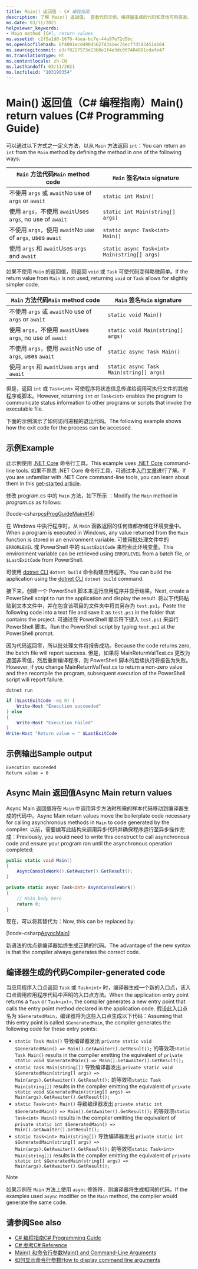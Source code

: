 ```yaml
---
title: Main() 返回值 - C# 编程指南
description: 了解 Main() 返回值。 查看代码示例、编译器生成的代码和其他可用资源。
ms.date: 03/11/2021
helpviewer_keywords:
- Main method [C#], return values
ms.assetid: c2f5a1d8-1676-4bea-bc7e-44a97e72d5bc
ms.openlocfilehash: 6f4001ecd490d5627d3a1ec74ecf7d593451e104
ms.sourcegitcommit: e3cf8227573e13b8e1f4e3dc007404881cdafe47
ms.translationtype: HT
ms.contentlocale: zh-CN
ms.lasthandoff: 03/11/2021
ms.locfileid: "103190354"
---
```

# <a name="main-return-values-c-programming-guide"></a><span data-ttu-id="8265d-104">Main() 返回值（C# 编程指南）</span><span class="sxs-lookup"><span data-stu-id="8265d-104">Main() return values (C# Programming Guide)</span></span>

<span data-ttu-id="8265d-105">可以通过以下方式之一定义方法，以从 `Main` 方法返回 `int`：</span><span class="sxs-lookup"><span data-stu-id="8265d-105">You can return an `int` from the `Main` method by defining the method in one of the following ways:</span></span>

| <span data-ttu-id="8265d-106">`Main` 方法代码</span><span class="sxs-lookup"><span data-stu-id="8265d-106">`Main` method code</span></span>             | <span data-ttu-id="8265d-107">`Main` 签名</span><span class="sxs-lookup"><span data-stu-id="8265d-107">`Main` signature</span></span>                             |
|--------------------------------|----------------------------------------------|
| <span data-ttu-id="8265d-108">不使用 `args` 或 `await`</span><span class="sxs-lookup"><span data-stu-id="8265d-108">No use of `args` or `await`</span></span>    | `static int Main()`                          |
| <span data-ttu-id="8265d-109">使用 `args`，不使用 `await`</span><span class="sxs-lookup"><span data-stu-id="8265d-109">Uses `args`, no use of `await`</span></span> | `static int Main(string[] args)`             |
| <span data-ttu-id="8265d-110">不使用 `args`，使用 `await`</span><span class="sxs-lookup"><span data-stu-id="8265d-110">No use of `args`, uses `await`</span></span> | `static async Task<int> Main()`              |
| <span data-ttu-id="8265d-111">使用 `args` 和 `await`</span><span class="sxs-lookup"><span data-stu-id="8265d-111">Uses `args` and `await`</span></span>        | `static async Task<int> Main(string[] args)` |

<span data-ttu-id="8265d-112">如果不使用 `Main` 的返回值，则返回 `void` 或 `Task` 可使代码变得略微简单。</span><span class="sxs-lookup"><span data-stu-id="8265d-112">If the return value from `Main` is not used, returning `void` or `Task` allows for slightly simpler code.</span></span>

| <span data-ttu-id="8265d-113">`Main` 方法代码</span><span class="sxs-lookup"><span data-stu-id="8265d-113">`Main` method code</span></span>             | <span data-ttu-id="8265d-114">`Main` 签名</span><span class="sxs-lookup"><span data-stu-id="8265d-114">`Main` signature</span></span>                        |
|--------------------------------|-----------------------------------------|
| <span data-ttu-id="8265d-115">不使用 `args` 或 `await`</span><span class="sxs-lookup"><span data-stu-id="8265d-115">No use of `args` or `await`</span></span>    | `static void Main()`                    |
| <span data-ttu-id="8265d-116">使用 `args`，不使用 `await`</span><span class="sxs-lookup"><span data-stu-id="8265d-116">Uses `args`, no use of `await`</span></span> | `static void Main(string[] args)`       |
| <span data-ttu-id="8265d-117">不使用 `args`，使用 `await`</span><span class="sxs-lookup"><span data-stu-id="8265d-117">No use of `args`, uses `await`</span></span> | `static async Task Main()`              |
| <span data-ttu-id="8265d-118">使用 `args` 和 `await`</span><span class="sxs-lookup"><span data-stu-id="8265d-118">Uses `args` and `await`</span></span>        | `static async Task Main(string[] args)` |

<span data-ttu-id="8265d-119">但是，返回 `int` 或 `Task<int>` 可使程序将状态信息传递给调用可执行文件的其他程序或脚本。</span><span class="sxs-lookup"><span data-stu-id="8265d-119">However, returning `int` or `Task<int>` enables the program to communicate status information to other programs or scripts that invoke the executable file.</span></span>

<span data-ttu-id="8265d-120">下面的示例演示了如何访问进程的退出代码。</span><span class="sxs-lookup"><span data-stu-id="8265d-120">The following example shows how the exit code for the process can be accessed.</span></span>

## <a name="example"></a><span data-ttu-id="8265d-121">示例</span><span class="sxs-lookup"><span data-stu-id="8265d-121">Example</span></span>

<span data-ttu-id="8265d-122">此示例使用 [.NET Core](../../../core/introduction.md) 命令行工具。</span><span class="sxs-lookup"><span data-stu-id="8265d-122">This example uses [.NET Core](../../../core/introduction.md) command-line tools.</span></span> <span data-ttu-id="8265d-123">如果不熟悉 .NET Core 命令行工具，可通过本[入门文章](../../../core/tutorials/with-visual-studio-code.md)进行了解。</span><span class="sxs-lookup"><span data-stu-id="8265d-123">If you are unfamiliar with .NET Core command-line tools, you can learn about them in this [get-started article](../../../core/tutorials/with-visual-studio-code.md).</span></span>

<span data-ttu-id="8265d-124">修改 program.cs 中的 `Main` 方法，如下所示  ：</span><span class="sxs-lookup"><span data-stu-id="8265d-124">Modify the `Main` method in *program.cs* as follows:</span></span>

 [!code-csharp[csProgGuideMain#14](~/samples/snippets/csharp/VS_Snippets_VBCSharp/csProgGuideMain/CS/Class3.cs#14)]

<span data-ttu-id="8265d-125">在 Windows 中执行程序时，从 `Main` 函数返回的任何值都存储在环境变量中。</span><span class="sxs-lookup"><span data-stu-id="8265d-125">When a program is executed in Windows, any value returned from the `Main` function is stored in an environment variable.</span></span> <span data-ttu-id="8265d-126">可使用批处理文件中的 `ERRORLEVEL` 或 PowerShell 中的 `$LastExitCode` 来检索此环境变量。</span><span class="sxs-lookup"><span data-stu-id="8265d-126">This environment variable can be retrieved using `ERRORLEVEL` from a batch file, or `$LastExitCode` from PowerShell.</span></span>

<span data-ttu-id="8265d-127">可使用 [dotnet CLI](../../../core/tools/dotnet.md) `dotnet build` 命令构建应用程序。</span><span class="sxs-lookup"><span data-stu-id="8265d-127">You can build the application using the [dotnet CLI](../../../core/tools/dotnet.md) `dotnet build` command.</span></span>

<span data-ttu-id="8265d-128">接下来，创建一个 PowerShell 脚本来运行应用程序并显示结果。</span><span class="sxs-lookup"><span data-stu-id="8265d-128">Next, create a PowerShell script to run the application and display the result.</span></span> <span data-ttu-id="8265d-129">将以下代码粘贴到文本文件中，并在包含该项目的文件夹中将其另存为 `test.ps1`。</span><span class="sxs-lookup"><span data-stu-id="8265d-129">Paste the following code into a text file and save it as `test.ps1` in the folder that contains the project.</span></span> <span data-ttu-id="8265d-130">可通过在 PowerShell 提示符下键入 `test.ps1` 来运行 PowerShell 脚本。</span><span class="sxs-lookup"><span data-stu-id="8265d-130">Run the PowerShell script by typing `test.ps1` at the PowerShell prompt.</span></span>

<span data-ttu-id="8265d-131">因为代码返回零，所以批处理文件将报告成功。</span><span class="sxs-lookup"><span data-stu-id="8265d-131">Because the code returns zero, the batch file will report success.</span></span> <span data-ttu-id="8265d-132">但是，如果将 MainReturnValTest.cs 更改为返回非零值，然后重新编译程序，则 PowerShell 脚本的后续执行将报告为失败。</span><span class="sxs-lookup"><span data-stu-id="8265d-132">However, if you change MainReturnValTest.cs to return a non-zero value and then recompile the program, subsequent execution of the PowerShell script will report failure.</span></span>

```dotnetcli
dotnet run
```

```powershell
if ($LastExitCode -eq 0) {
    Write-Host "Execution succeeded"
} else
{
    Write-Host "Execution Failed"
}
Write-Host "Return value = " $LastExitCode
```

## <a name="sample-output"></a><span data-ttu-id="8265d-133">示例输出</span><span class="sxs-lookup"><span data-stu-id="8265d-133">Sample output</span></span>

```txt
Execution succeeded
Return value = 0
```

## <a name="async-main-return-values"></a><span data-ttu-id="8265d-134">Async Main 返回值</span><span class="sxs-lookup"><span data-stu-id="8265d-134">Async Main return values</span></span>

<span data-ttu-id="8265d-135">Async Main 返回值将在 `Main` 中调用异步方法时所需的样本代码移动到编译器生成的代码中。</span><span class="sxs-lookup"><span data-stu-id="8265d-135">Async Main return values move the boilerplate code necessary for calling asynchronous methods in `Main` to code generated by the compiler.</span></span> <span data-ttu-id="8265d-136">以前，需要编写此结构来调用异步代码并确保程序运行至异步操作完成：</span><span class="sxs-lookup"><span data-stu-id="8265d-136">Previously, you would need to write this construct to call asynchronous code and ensure your program ran until the asynchronous operation completed:</span></span>

```csharp
public static void Main()
{
    AsyncConsoleWork().GetAwaiter().GetResult();
}

private static async Task<int> AsyncConsoleWork()
{
    // Main body here
    return 0;
}
```

<span data-ttu-id="8265d-137">现在，可以将其替代为：</span><span class="sxs-lookup"><span data-stu-id="8265d-137">Now, this can be replaced by:</span></span>

[!code-csharp[AsyncMain](../../../../samples/snippets/csharp/main-arguments/program.cs#AsyncMain)]

<span data-ttu-id="8265d-138">新语法的优点是编译器始终生成正确的代码。</span><span class="sxs-lookup"><span data-stu-id="8265d-138">The advantage of the new syntax is that the compiler always generates the correct code.</span></span>

## <a name="compiler-generated-code"></a><span data-ttu-id="8265d-139">编译器生成的代码</span><span class="sxs-lookup"><span data-stu-id="8265d-139">Compiler-generated code</span></span>

<span data-ttu-id="8265d-140">当应用程序入口点返回 `Task` 或 `Task<int>` 时，编译器生成一个新的入口点，该入口点调用应用程序代码中声明的入口点方法。</span><span class="sxs-lookup"><span data-stu-id="8265d-140">When the application entry point returns a `Task` or `Task<int>`, the compiler generates a new entry point that calls the entry point method declared in the application code.</span></span> <span data-ttu-id="8265d-141">假设此入口点名为 `$GeneratedMain`，编译器将为这些入口点生成以下代码：</span><span class="sxs-lookup"><span data-stu-id="8265d-141">Assuming that this entry point is called `$GeneratedMain`, the compiler generates the following code for these entry points:</span></span>

- <span data-ttu-id="8265d-142">`static Task Main()` 导致编译器发出 `private static void $GeneratedMain() => Main().GetAwaiter().GetResult();` 的等效项</span><span class="sxs-lookup"><span data-stu-id="8265d-142">`static Task Main()` results in the compiler emitting the equivalent of `private static void $GeneratedMain() => Main().GetAwaiter().GetResult();`</span></span>
- <span data-ttu-id="8265d-143">`static Task Main(string[])` 导致编译器发出 `private static void $GeneratedMain(string[] args) => Main(args).GetAwaiter().GetResult();` 的等效项</span><span class="sxs-lookup"><span data-stu-id="8265d-143">`static Task Main(string[])` results in the compiler emitting the equivalent of `private static void $GeneratedMain(string[] args) => Main(args).GetAwaiter().GetResult();`</span></span>
- <span data-ttu-id="8265d-144">`static Task<int> Main()` 导致编译器发出 `private static int $GeneratedMain() => Main().GetAwaiter().GetResult();` 的等效项</span><span class="sxs-lookup"><span data-stu-id="8265d-144">`static Task<int> Main()` results in the compiler emitting the equivalent of `private static int $GeneratedMain() => Main().GetAwaiter().GetResult();`</span></span>
- <span data-ttu-id="8265d-145">`static Task<int> Main(string[])` 导致编译器发出 `private static int $GeneratedMain(string[] args) => Main(args).GetAwaiter().GetResult();` 的等效项</span><span class="sxs-lookup"><span data-stu-id="8265d-145">`static Task<int> Main(string[])` results in the compiler emitting the equivalent of `private static int $GeneratedMain(string[] args) => Main(args).GetAwaiter().GetResult();`</span></span>

> [!NOTE]
><span data-ttu-id="8265d-146">如果示例在 `Main` 方法上使用 `async` 修饰符，则编译器将生成相同的代码。</span><span class="sxs-lookup"><span data-stu-id="8265d-146">If the examples used `async` modifier on the `Main` method, the compiler would generate the same code.</span></span>

## <a name="see-also"></a><span data-ttu-id="8265d-147">请参阅</span><span class="sxs-lookup"><span data-stu-id="8265d-147">See also</span></span>

- [<span data-ttu-id="8265d-148">C# 编程指南</span><span class="sxs-lookup"><span data-stu-id="8265d-148">C# Programming Guide</span></span>](../index.md)
- [<span data-ttu-id="8265d-149">C# 参考</span><span class="sxs-lookup"><span data-stu-id="8265d-149">C# Reference</span></span>](../../language-reference/index.md)
- [<span data-ttu-id="8265d-150">Main() 和命令行参数</span><span class="sxs-lookup"><span data-stu-id="8265d-150">Main() and Command-Line Arguments</span></span>](index.md)
- [<span data-ttu-id="8265d-151">如何显示命令行参数</span><span class="sxs-lookup"><span data-stu-id="8265d-151">How to display command line arguments</span></span>](./how-to-display-command-line-arguments.md)
